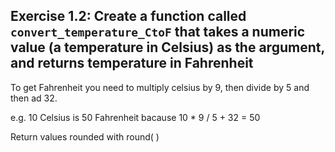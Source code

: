 ## Exercise 1.2: Create a function called `convert_temperature_CtoF` that takes a numeric value (a temperature in Celsius) as the argument, and returns temperature in Fahrenheit

To get Fahrenheit you need to multiply celsius by 9, then divide by 5 and then ad 32.

e.g. 10 Celsius is 50 Fahrenheit bacause  10 * 9 / 5 + 32 = 50

Return values rounded with round( )
